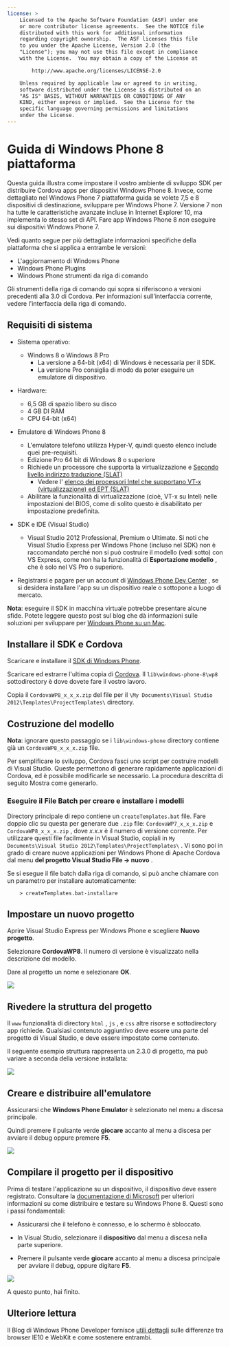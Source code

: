 ```yaml
---
license: >
    Licensed to the Apache Software Foundation (ASF) under one
    or more contributor license agreements.  See the NOTICE file
    distributed with this work for additional information
    regarding copyright ownership.  The ASF licenses this file
    to you under the Apache License, Version 2.0 (the
    "License"); you may not use this file except in compliance
    with the License.  You may obtain a copy of the License at

        http://www.apache.org/licenses/LICENSE-2.0

    Unless required by applicable law or agreed to in writing,
    software distributed under the License is distributed on an
    "AS IS" BASIS, WITHOUT WARRANTIES OR CONDITIONS OF ANY
    KIND, either express or implied.  See the License for the
    specific language governing permissions and limitations
    under the License.
---
```


# Guida di Windows Phone 8 piattaforma

Questa guida illustra come impostare il vostro ambiente di sviluppo SDK per distribuire Cordova apps per dispositivi Windows Phone 8. Invece, come dettagliato nel Windows Phone 7 piattaforma guida se volete 7,5 e 8 dispositivi di destinazione, sviluppare per Windows Phone 7. Versione 7 non ha tutte le caratteristiche avanzate incluse in Internet Explorer 10, ma implementa lo stesso set di API. Fare app Windows Phone 8 *non* eseguire sui dispositivi Windows Phone 7.

Vedi quanto segue per più dettagliate informazioni specifiche della piattaforma che si applica a entrambe le versioni:

*   L'aggiornamento di Windows Phone
*   Windows Phone Plugins
*   Windows Phone strumenti da riga di comando

Gli strumenti della riga di comando qui sopra si riferiscono a versioni precedenti alla 3.0 di Cordova. Per informazioni sull'interfaccia corrente, vedere l'interfaccia della riga di comando.

## Requisiti di sistema

*   Sistema operativo:
    
    *   Windows 8 o Windows 8 Pro 
        *   La versione a 64-bit (x64) di Windows è necessaria per il SDK.
        *   La versione Pro consiglia di modo da poter eseguire un emulatore di dispositivo.

*   Hardware:
    
    *   6,5 GB di spazio libero su disco
    *   4 GB DI RAM
    *   CPU 64-bit (x64)

*   Emulatore di Windows Phone 8
    
    *   L'emulatore telefono utilizza Hyper-V, quindi questo elenco include quei pre-requisiti.
    *   Edizione Pro 64 bit di Windows 8 o superiore
    *   Richiede un processore che supporta la virtualizzazione e [Secondo livello indirizzo traduzione (SLAT)][1] 
        *   Vedere l' [elenco dei processori Intel che supportano VT-x (virtualizzazione) ed EPT (SLAT)][2]
    *   Abilitare la funzionalità di virtualizzazione (cioè, VT-x su Intel) nelle impostazioni del BIOS, come di solito questo è disabilitato per impostazione predefinita.

*   SDK e IDE (Visual Studio)
    
    *   Visual Studio 2012 Professional, Premium o Ultimate. Si noti che Visual Studio Express per Windows Phone (incluso nel SDK) non è raccomandato perché non si può costruire il modello (vedi sotto) con VS Express, come non ha la funzionalità di **Esportazione modello** , che è solo nel VS Pro o superiore.

*   Registrarsi e pagare per un account di [Windows Phone Dev Center][3] , se si desidera installare l'app su un dispositivo reale o sottopone a luogo di mercato.

 [1]: http://en.wikipedia.org/wiki/Second_Level_Address_Translation
 [2]: http://ark.intel.com/Products/VirtualizationTechnology
 [3]: http://dev.windowsphone.com/en-us/publish

**Nota**: eseguire il SDK in macchina virtuale potrebbe presentare alcune sfide. Potete leggere questo post sul blog che dà informazioni sulle soluzioni per sviluppare per [Windows Phone su un Mac][4].

 [4]: http://aka.ms/BuildaWP8apponaMac

## Installare il SDK e Cordova

Scaricare e installare il [SDK di Windows Phone][5].

 [5]: http://www.microsoft.com/en-us/download/details.aspx?id=35471

Scaricare ed estrarre l'ultima copia di [Cordova][6]. Il `lib\windows-phone-8\wp8` sottodirectory è dove dovete fare il vostro lavoro.

 [6]: http://phonegap.com/download

Copia il `CordovaWP8_x_x_x.zip` del file per il `\My Documents\Visual
Studio 2012\Templates\ProjectTemplates\` directory.

## Costruzione del modello

**Nota**: ignorare questo passaggio se i `lib\windows-phone` directory contiene già un `CordovaWP8_x_x_x.zip` file.

Per semplificare lo sviluppo, Cordova fasci uno script per costruire modelli di Visual Studio. Queste permettono di generare rapidamente applicazioni di Cordova, ed è possibile modificarle se necessario. La procedura descritta di seguito Mostra come generarlo.

### Eseguire il File Batch per creare e installare i modelli

Directory principale di repo contiene un `createTemplates.bat` file. Fare doppio clic su questa per generare due `.zip` file: `CordovaWP7_x_x_x.zip` e `CordovaWP8_x_x_x.zip` , dove *x.x.x* è il numero di versione corrente. Per utilizzare questi file facilmente in Visual Studio, copiali in `My
Documents\Visual Studio 2012\Templates\ProjectTemplates\` . Vi sono poi in grado di creare nuove applicazioni per Windows Phone di Apache Cordova dal menu **del progetto Visual Studio File → nuovo** .

Se si esegue il file batch dalla riga di comando, si può anche chiamare con un parametro per installare automaticamente:

        > createTemplates.bat-installare
    

## Impostare un nuovo progetto

Aprire Visual Studio Express per Windows Phone e scegliere **Nuovo progetto**.

Selezionare **CordovaWP8**. Il numero di versione è visualizzato nella descrizione del modello.

Dare al progetto un nome e selezionare **OK**.

![][7]

 [7]: img/guide/platforms/wp8/StandAloneTemplate.png

## Rivedere la struttura del progetto

Il `www` funzionalità di directory `html` , `js` , e `css` altre risorse e sottodirectory app richiede. Qualsiasi contenuto aggiuntivo deve essere una parte del progetto di Visual Studio, e deve essere impostato come contenuto.

Il seguente esempio struttura rappresenta un 2.3.0 di progetto, ma può variare a seconda della versione installata:

![][8]

 [8]: img/guide/platforms/wp8/projectStructure.png

## Creare e distribuire all'emulatore

Assicurarsi che **Windows Phone Emulator** è selezionato nel menu a discesa principale.

Quindi premere il pulsante verde **giocare** accanto al menu a discesa per avviare il debug oppure premere **F5**.

![][9]

 [9]: img/guide/platforms/wp8/BuildEmulator.png

## Compilare il progetto per il dispositivo

Prima di testare l'applicazione su un dispositivo, il dispositivo deve essere registrato. Consultare la [documentazione di Microsoft][10] per ulteriori informazioni su come distribuire e testare su Windows Phone 8. Questi sono i passi fondamentali:

 [10]: http://msdn.microsoft.com/en-us/library/windowsphone/develop/ff402565(v=vs.105).aspx

*   Assicurarsi che il telefono è connesso, e lo schermo è sbloccato.

*   In Visual Studio, selezionare il **dispositivo** dal menu a discesa nella parte superiore.

*   Premere il pulsante verde **giocare** accanto al menu a discesa principale per avviare il debug, oppure digitare **F5**.

![][11]

 [11]: img/guide/platforms/wp7/wpd.png

A questo punto, hai finito.

## Ulteriore lettura

Il Blog di Windows Phone Developer fornisce [utili dettagli][12] sulle differenze tra browser IE10 e WebKit e come sostenere entrambi.

 [12]: http://blogs.windows.com/windows_phone/b/wpdev/archive/2012/11/15/adapting-your-webkit-optimized-site-for-internet-explorer-10.aspx